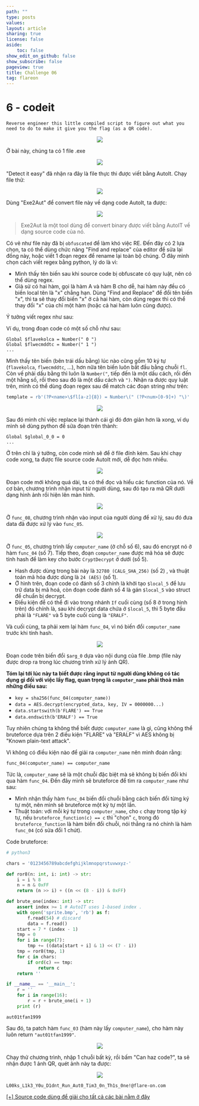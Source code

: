 ```yaml
---
path: ""
type: posts
values:
layout: article
sharing: true
license: false
aside:
    toc: false
show_edit_on_github: false
show_subscribe: false
pageview: true
title: Challenge 06
tag: flareon
---
```

# 6 - codeit

```
Reverse engineer this little compiled script to figure out what you need to do to make it give you the flag (as a QR code).
```

<p align="center">
    <img src="/assets/images/flareon/2020/6/1.png"/>
</p>

Ở bài này, chúng ta có 1 file .exe

<p align="center">
    <img src="/assets/images/flareon/2020/6/2.png"/>
</p>

"Detect it easy" đã nhận ra đây là file thực thi được viết bằng AutoIt. Chạy file thử:

<p align="center">
    <img src="/assets/images/flareon/2020/6/3.png"/>
</p>

Dùng "Exe2Aut" để convert file này về dạng code AutoIt, ta được:

<p align="center">
    <img src="/assets/images/flareon/2020/6/4.png"/>
</p>

> Exe2Aut là một tool dùng để convert binary được viết bằng AutoIT về dạng source code của nó.

Có vẻ như file này đã bị `obfuscated` để làm khó việc RE. Đến đây có 2 lựa chọn, ta có thể dùng chức năng "Find and replace" của editor để sửa lại đống này, hoặc viết 1 đoạn regex để rename lại toàn bộ chúng. Ở đây mình chọn cách viết regex bằng python, lý do là vì:

- Mình thấy tên biến sau khi source code bị obfuscate có quy luật, nên có thể dùng regex.
- Giả sử có hai hàm, gọi là hàm A và hàm B cho dễ, hai hàm này đều có biến local tên là "x" chẳng hạn. Dùng "Find and Replace" để đổi tên biến "x", thì ta sẽ thay đổi biến "x" ở cả hai hàm, còn dùng regex thì có thể thay đổi "x" của chỉ một hàm (hoặc cả hai hàm luôn cũng được).

Ý tưởng viết regex như sau:

Ví dụ, trong đoạn code có một số chỗ như sau:

```
Global $flavekolca = Number(" 0 ")
Global $flwecmddtc = Number(" 1 ")
...
```

Mình thấy tên biến (bên trái dấu bằng) lúc nào cũng gồm 10 ký tự (`flavekolca`, `flwecmddtc`, ...), hơn nữa tên biến luôn bắt đầu bằng chuỗi `fl`. Còn vế phải dấu bằng thì luôn là `Number("`, tiếp đến là một dấu cách, rồi đến một hằng số, rồi theo sau đó là một dấu cách và `")`. Nhận ra được quy luật trên, mình có thể dùng đoạn regex sau để match các đoạn string như trên:

```python
template = rb'(?P<name>\$fl[a-z]{8}) = Number\(" (?P<num>[0-9]+) "\)'
```

<p align="center">
    <img src="/assets/images/flareon/2020/6/11.png"/>
</p>

Sau đó mình chỉ việc replace lại thành cái gì đó đơn giản hơn là xong, ví dụ mình sẽ dùng python để sửa đoạn trên thành:

```
Global $global_0_0 = 0
...
```

Ở trên chỉ là ý tưởng, còn code mình sẽ để ở file đính kèm. Sau khi chạy code xong, ta được file source code AutoIt mới, dễ đọc hơn nhiều.

<p align="center">
    <img src="/assets/images/flareon/2020/6/5.png"/>
</p>

Đoạn code mới không quá dài, ta có thể đọc và hiểu các function của nó. Về cơ bản, chương trình nhận input từ người dùng, sau đó tạo ra mã QR dưới dạng hình ảnh rồi hiện lên màn hình.

<p align="center">
    <img src="/assets/images/flareon/2020/6/6.png"/>
</p>

Ở `func_08`, chương trình nhận vào input của người dùng để xử lý, sau đó đưa data đã được xử lý vào `func_05`.

<p align="center">
    <img src="/assets/images/flareon/2020/6/7.png"/>
</p>

Ở `func_05`, chương trình lấy `computer_name` (ở chỗ số 6), sau đó encrypt nó ở hàm `func_04` (số 7). Tiếp theo, đoạn `computer_name` được mã hóa sẽ được tính hash để làm key cho bước `CryptDecrypt` ở dưới (số 5).

- Hash được dùng trong bài này là `32780 (CALG_SHA_256)` (số 2) , và thuật toán mã hóa được dùng là `24 (AES)` (số 1).
- Ở hình trên, đoạn code có đánh số 3 chính là khởi tạo `$local_5` để lưu trữ data bị mã hoá, còn đoạn code đánh số 4 là gán `$local_5` vào struct để chuẩn bị decrypt.
- Điều kiện để có thể đi vào trong nhánh `If` cuối cùng (số 8 ở trong hình trên) đó chính là, sau khi decrypt data chứa ở `$local_5`, thì 5 byte đầu phải là `"FLARE"` và 5 byte cuối cùng là `"ERALF"`.

Và cuối cùng, ta phải xem lại hàm `func_04`, vì nó biến đổi `computer_name` trước khi tính hash.

<p align="center">
    <img src="/assets/images/flareon/2020/6/8.png"/>
</p>

Đoạn code trên biến đổi `$arg_0` dựa vào nội dung của file .bmp (file này được drop ra trong lúc chương trình xử lý ảnh QR).

**Tóm lại tới lúc này ta biết được rằng input từ người dùng không có tác dụng gì đối với việc lấy flag, quan trọng là `computer_name` phải thoả mãn những điều sau:**

- `key = sha256(func_04(computer_name))`
- `data = AES.decrypt(encrypted_data, key, IV = 0000000...)`
- `data.startswith(b'FLARE') == True`
- `data.endswith(b'ERALF') == True`

Tuy nhiên chúng ta không thể biết được `computer_name` là gì, cũng không thể bruteforce dựa trên 2 điều kiện "FLARE" và "ERALF" vì AES không bị "Known plain-text attack".

Vì không có điều kiện nào để giải ra `computer_name` nên mình đoán rằng:

```
func_04(computer_name) == computer_name
```

Tức là, `computer_name` sẽ là một chuỗi đặc biệt mà sẽ không bị biến đổi khi qua hàm `func_04`. Đến đây mình sẽ bruteforce để tìm ra `computer_name` như sau:

- Mình nhận thấy hàm `func_04` biến đổi chuỗi bằng cách biến đổi từng ký tự một, nên mình sẽ bruteforce một ký tự một lần.
- Thuật toán: với mỗi ký tự trong `computer_name`, cho `c` chạy trong tập ký tự, nếu `bruteforce_function(c) == c` thì "chọn" `c`, trong đó `bruteforce_function` là hàm biến đổi chuỗi, nói thẳng ra nó chính là hàm `func_04` (có sửa đổi 1 chút).

Code bruteforce:

```python
# python3

chars = '0123456789abcdefghijklmnopqrstuvwxyz-'

def ror8(n: int, i: int) -> str:
    i = i % 8
    n = n & 0xFF
    return (n >> i) + ((n << (8 - i)) & 0xFF)

def brute_one(index: int) -> str:
    assert index >= 1 # AutoIT uses 1-based index .
    with open('sprite.bmp', 'rb') as f:
        f.read(54) # discard
        data = f.read()
    start = 7 * (index - 1)
    tmp = 0
    for i in range(7):
        tmp += ((data[start + i] & 1) << (7 - i))
    tmp = ror8(tmp, 1)
    for c in chars:
        if ord(c) == tmp:
            return c
    return ''

if __name__ == '__main__':
    r = ''
    for i in range(16):
        r = r + brute_one(i + 1)
    print (r)
```

```
aut01tfan1999
```

Sau đó, ta patch hàm `func_03` (hàm này lấy `computer_name`), cho hàm này luôn return `"aut01tfan1999"`.

<p align="center">
    <img src="/assets/images/flareon/2020/6/9.png"/>
</p>

Chạy thử chương trình, nhập 1 chuỗi bất kỳ, rồi bấm "Can haz code?", ta sẽ nhận được 1 ảnh QR, quét ảnh này ta được:

<p align="center">
    <img src="/assets/images/flareon/2020/6/10.png"/>
</p>

```
L00ks_L1k3_Y0u_D1dnt_Run_Aut0_Tim3_0n_Th1s_0ne!@flare-on.com
```

[[+] Source code dùng để giải cho tất cả các bài nằm ở đây](/assets/images/flareon/2020/src.zip)